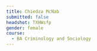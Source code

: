 ```yaml
---
title: Chiedza McNab
submitted: false
headshot: TXHWsfp
gender: female
course:
  - BA Criminology and Sociology 
---
```

